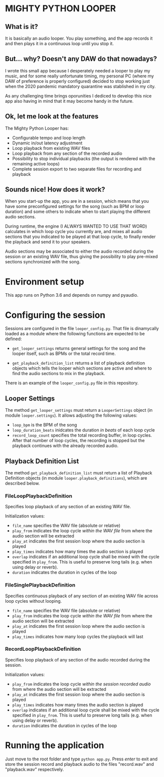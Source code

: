 # MIGHTY PYTHON LOOPER #

## What is it? ##

It is basically an audio looper. You play something, and the app records it 
and then plays it in a continuous loop until you stop it.

## But... why? Doesn't any DAW do  that nowadays? ##

I wrote this small app because I desperately needed a looper to play my music,
and for some really unfortunate timing, my personal PC (where my DAW of 
preference is properly configured) decided to stop working just when the 2020
pandemic mandatory quarantine was stablished in my city.

As any challenging time brings oporunities I dediced to develop this nice app
also having in mind that it may become handy in the future.

## Ok, let me look at the features ##

The Mighty Python Looper has:

- Configurable tempo and loop length
- Dynamic in/out latency adjustment
- Loop playback from existing WAV files
- Loop playback from any section of the recorded audio
- Possibility to stop individual playbacks (the output is rendered with the 
  remaining active loops)
- Complete session export to two separate files for recording and playback

## Sounds nice! How does it work? ##

When you start-up the app, you are in a session, which means that you have some
preconfigured settings for the song (such as BPM or loop duration) and some 
others to indicate when to start playing the different audio sections.

During runtime, the engine (I ALWAYS WANTED TO USE THAT WORD) calculates in 
which loop cycle you currently are, and mixes all audio sections that you 
indicated to be played at that loop cycle, to finally render the playback and
send it to your speakers.

Audio sections may be associated to either the audio recorded during the 
session or an existing WAV file, thus giving the possibility to play pre-mixed 
sections synchronized with the song.

# Environment setup #

This app runs on Python 3.6 and depends on numpy and pyaudio.

# Configuring the session #

Sessions are configured in the file `looper_config.py`. That file is 
dinamycally loaded as a module where the following functions are expected to 
be defined:

- `get_looper_settings` returns general settings for the song and the looper 
  itself, such as BPMs or the total record time.

- `get_playback_definition_list` returns a list of playback definition objects
  which tells the looper which sections are active and where to find the audio
  sections to mix in the playback.

There is an example of the `looper_config.py` file in this repository.

## Looper Settings ##

The method `get_looper_settings` must return a `LooperSettings` object (in 
module `looper.settings`). It allows adjusting the following values:

- `loop_bpm` is the BPM of the song
- `loop_duration_beats` inidcates the duration *in beats* of each loop cycle
- `record_loop_count` specifies the total recording buffer, in loop cycles. 
  After that number of loop cycles, the recording is stopped but the playback
  continues with the already recorded audio.

## Playback Definition List ##

The method `get_playback_definition_list` must return a list of Playback 
Definition objects (in module `looper.playback_definitions`), which are described
below.

### FileLoopPlaybackDefinition ###

Specifies loop playback of any section of an existing WAV file.

Initialization values:

- `file_name` specifies the WAV file (absolute or relative)
- `play_from` indicates the loop cycle *within the WAV file* from where the 
   audio section will be extracted
- `play_at` indicates the first session loop where the audio section is played
- `play_times` indicates how many times the audio section is played
- `overlap` indicates if an additional loop cycle shall be mixed with the cycle
  specified in `play_from`. This is useful to preserve long tails (e.g. when
  using delay or reverb).
- `duration` indicates the duration in cycles of the loop

### FileSinglePlaybackDefinition ###

Specifies continuous playback of any section of an existing WAV file across
loop cycles without looping.

- `file_name` specifies the WAV file (absolute or relative)
- `play_from` indicates the loop cycle *within the WAV file* from where the 
   audio section will be extracted
- `play_at` indicates the first session loop where the audio section is played
- `play_times` indicates how many loop cycles the playback will last

### RecordLoopPlaybackDefinition ###

Specifies loop playback of any section of the audio recorded during the session.

Initialization values:

- `play_from` indicates the loop cycle *within the session recorded audio* from
  where the audio section will be extracted
- `play_at` indicates the first session loop where the audio section is played
- `play_times` indicates how many times the audio section is played
- `overlap` indicates if an additional loop cycle shall be mixed with the cycle
  specified in `play_from`. This is useful to preserve long tails (e.g. when
  using delay or reverb).
- `duration` indicates the duration in cycles of the loop

# Running the application #

Just move to the root folder and type `python app.py`. Press *enter* to exit 
and store the session record and playback audio to the files "record.wav" and
"playback.wav" respectively.